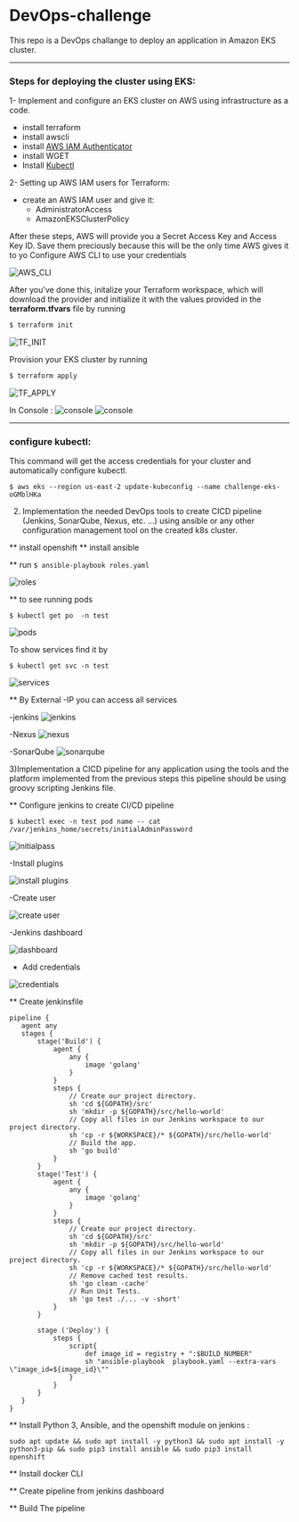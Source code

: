 # DevOps-challenge

This repo is a DevOps challange  to deploy an application in Amazon EKS cluster.

---

### Steps for deploying the cluster using EKS:

1- Implement and configure an EKS cluster on AWS using infrastructure as a code.

* install terraform
* install awscli
* install  [AWS IAM Authenticator](https://docs.aws.amazon.com/eks/latest/userguide/install-aws-iam-authenticator.html)
* install WGET
* Install [Kubectl](https://kubernetes.io/docs/tasks/tools/install-kubectl/)

2- Setting up AWS IAM users for Terraform: 
* create an AWS IAM user and give it:
  * AdministratorAccess
  * AmazonEKSClusterPolicy

After these steps, AWS will provide you a Secret Access Key and Access Key ID. Save them preciously because this will be the only time AWS gives it to yo
Configure AWS CLI to use your credentials

![AWS_CLI](https://github.com/mo7amedsalah/DevOps-challenge/blob/main/images/Screenshot%20from%202020-11-25%2016-50-40.png)

After you've done this, initalize your Terraform workspace, which will download the provider and initialize it with the values provided in the **terraform.tfvars** file by running 
```bash
$ terraform init
``` 

![TF_INIT](https://github.com/mo7amedsalah/DevOps-challenge/blob/main/images/Screenshot%20from%202020-11-25%2016-57-43.png)



Provision your EKS cluster by running 
```bash
$ terraform apply
```

![TF_APPLY](https://github.com/mo7amedsalah/DevOps-challenge/blob/main/images/Screenshot%20from%202020-11-25%2017-47-09.png)


In Console : 
![console](https://github.com/mo7amedsalah/DevOps-challenge/blob/main/images/Screenshot%20from%202020-11-25%2017-48-15.png)
![console](https://github.com/mo7amedsalah/DevOps-challenge/blob/main/images/Screenshot%20from%202020-11-25%2017-49-03.png)

---

### configure kubectl:

This command will get the access credentials for your cluster and automatically configure kubectl.

```
$ aws eks --region us-east-2 update-kubeconfig --name challenge-eks-oGMblHKa
```

2) Implementation the needed DevOps tools to create CICD pipeline (Jenkins, SonarQube, Nexus, etc. ...) using ansible or any other configuration management tool on the created k8s cluster.

** install openshift
** install ansible


** run `$ ansible-playbook roles.yaml`

![roles](https://github.com/mo7amedsalah/DevOps-challenge/blob/main/images/Screenshot%20from%202020-11-25%2018-21-37.png)

** to see running pods

```
$ kubectl get po  -n test
```
![pods](https://github.com/mo7amedsalah/DevOps-challenge/blob/main/images/Screenshot%20from%202020-11-25%2018-23-27.png)

To show services find it by

```
$ kubectl get svc -n test
```
![services](https://github.com/mo7amedsalah/DevOps-challenge/blob/main/images/Screenshot%20from%202020-11-25%2019-10-02.png)

** By External -IP you can access all services

-jenkins
![jenkins](https://github.com/mo7amedsalah/DevOps-challenge/blob/main/images/Screenshot%20from%202020-11-25%2018-25-46.png)

-Nexus
![nexus](https://github.com/mo7amedsalah/DevOps-challenge/blob/main/images/Screenshot%20from%202020-11-25%2018-47-21.png)

-SonarQube
![sonarqube](https://github.com/mo7amedsalah/DevOps-challenge/blob/main/images/Screenshot%20from%202020-11-26%2000-20-40.png)


3)Implementation a CICD pipeline for any application using the tools and the platform implemented from the previous steps this pipeline should be using groovy scripting Jenkins file.

** Configure jenkins to create CI/CD pipeline

```
$ kubectl exec -n test pod name -- cat /var/jenkins_home/secrets/initialAdminPassword
```
![initialpass](https://github.com/mo7amedsalah/DevOps-challenge/blob/main/images/Screenshot%20from%202020-11-25%2019-22-35.png)

-Install plugins

![install plugins](https://github.com/mo7amedsalah/DevOps-challenge/blob/main/images/Screenshot%20from%202020-11-25%2019-24-29.png)

-Create user

![create user](https://github.com/mo7amedsalah/DevOps-challenge/blob/main/images/Screenshot%20from%202020-11-25%2019-25-29.png)

-Jenkins dashboard

![dashboard](https://github.com/mo7amedsalah/DevOps-challenge/blob/main/images/Screenshot%20from%202020-11-25%2019-29-02.png)

- Add credentials

![credentials](https://github.com/mo7amedsalah/DevOps-challenge/blob/main/images/Screenshot%20from%202020-11-26%2003-39-27.png)

** Create jenkinsfile

```
pipeline {
   agent any
   stages {
       stage('Build') {
           agent {
               any {
                   image 'golang'
               }
           }
           steps {
               // Create our project directory.
               sh 'cd ${GOPATH}/src'
               sh 'mkdir -p ${GOPATH}/src/hello-world'
               // Copy all files in our Jenkins workspace to our project directory.               
               sh 'cp -r ${WORKSPACE}/* ${GOPATH}/src/hello-world'
               // Build the app.
               sh 'go build'              
           }    
       }
       stage('Test') {
           agent {
               any {
                   image 'golang'
               }
           }
           steps {                
               // Create our project directory.
               sh 'cd ${GOPATH}/src'
               sh 'mkdir -p ${GOPATH}/src/hello-world'
               // Copy all files in our Jenkins workspace to our project directory.               
               sh 'cp -r ${WORKSPACE}/* ${GOPATH}/src/hello-world'
               // Remove cached test results.
               sh 'go clean -cache'
               // Run Unit Tests.
               sh 'go test ./... -v -short'           
           }
       }
 
       stage ('Deploy') {
           steps {
               script{
                   def image_id = registry + ":$BUILD_NUMBER"
                   sh "ansible-playbook  playbook.yaml --extra-vars \"image_id=${image_id}\""
               }
           }
       }
   }
}

```
** Install Python 3, Ansible, and the openshift module on jenkins :
```
sudo apt update && sudo apt install -y python3 && sudo apt install -y python3-pip && sudo pip3 install ansible && sudo pip3 install openshift

```
** Install docker CLI

** Create pipeline from jenkins dashboard

** Build The pipeline
 





